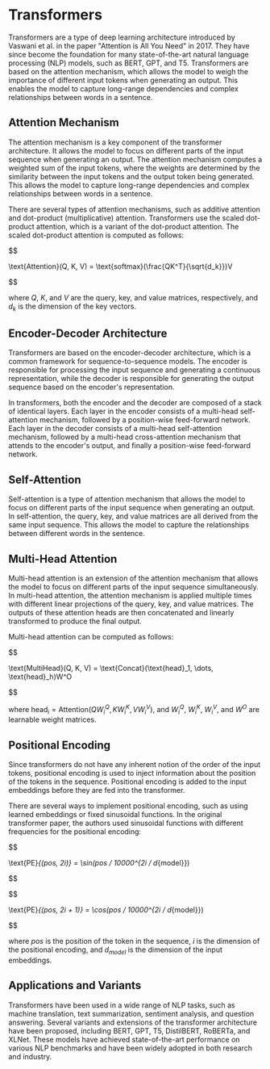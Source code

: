 # Transformers

Transformers are a type of deep learning architecture introduced by Vaswani et al. in the paper "Attention is All You Need" in 2017. They have since become the foundation for many state-of-the-art natural language processing (NLP) models, such as BERT, GPT, and T5. Transformers are based on the attention mechanism, which allows the model to weigh the importance of different input tokens when generating an output. This enables the model to capture long-range dependencies and complex relationships between words in a sentence.

## Attention Mechanism

The attention mechanism is a key component of the transformer architecture. It allows the model to focus on different parts of the input sequence when generating an output. The attention mechanism computes a weighted sum of the input tokens, where the weights are determined by the similarity between the input tokens and the output token being generated. This allows the model to capture long-range dependencies and complex relationships between words in a sentence.

There are several types of attention mechanisms, such as additive attention and dot-product (multiplicative) attention. Transformers use the scaled dot-product attention, which is a variant of the dot-product attention. The scaled dot-product attention is computed as follows:


$$

\text{Attention}(Q, K, V) = \text{softmax}(\frac{QK^T}{\sqrt{d_k}})V

$$


where $Q$, $K$, and $V$ are the query, key, and value matrices, respectively, and $d_k$ is the dimension of the key vectors.

## Encoder-Decoder Architecture

Transformers are based on the encoder-decoder architecture, which is a common framework for sequence-to-sequence models. The encoder is responsible for processing the input sequence and generating a continuous representation, while the decoder is responsible for generating the output sequence based on the encoder's representation.

In transformers, both the encoder and the decoder are composed of a stack of identical layers. Each layer in the encoder consists of a multi-head self-attention mechanism, followed by a position-wise feed-forward network. Each layer in the decoder consists of a multi-head self-attention mechanism, followed by a multi-head cross-attention mechanism that attends to the encoder's output, and finally a position-wise feed-forward network.

## Self-Attention

Self-attention is a type of attention mechanism that allows the model to focus on different parts of the input sequence when generating an output. In self-attention, the query, key, and value matrices are all derived from the same input sequence. This allows the model to capture the relationships between different words in the sentence.

## Multi-Head Attention

Multi-head attention is an extension of the attention mechanism that allows the model to focus on different parts of the input sequence simultaneously. In multi-head attention, the attention mechanism is applied multiple times with different linear projections of the query, key, and value matrices. The outputs of these attention heads are then concatenated and linearly transformed to produce the final output.

Multi-head attention can be computed as follows:


$$

\text{MultiHead}(Q, K, V) = \text{Concat}(\text{head}_1, \dots, \text{head}_h)W^O

$$


where $\text{head}_i = \text{Attention}(QW^Q_i, KW^K_i, VW^V_i)$, and $W^Q_i$, $W^K_i$, $W^V_i$, and $W^O$ are learnable weight matrices.

## Positional Encoding

Since transformers do not have any inherent notion of the order of the input tokens, positional encoding is used to inject information about the position of the tokens in the sequence. Positional encoding is added to the input embeddings before they are fed into the transformer.

There are several ways to implement positional encoding, such as using learned embeddings or fixed sinusoidal functions. In the original transformer paper, the authors used sinusoidal functions with different frequencies for the positional encoding:


$$

\text{PE}_{(pos, 2i)} = \sin(pos / 10000^{2i / d_{model}})

$$



$$

\text{PE}_{(pos, 2i + 1)} = \cos(pos / 10000^{2i / d_{model}})

$$


where $pos$ is the position of the token in the sequence, $i$ is the dimension of the positional encoding, and $d_{model}$ is the dimension of the input embeddings.

## Applications and Variants

Transformers have been used in a wide range of NLP tasks, such as machine translation, text summarization, sentiment analysis, and question answering. Several variants and extensions of the transformer architecture have been proposed, including BERT, GPT, T5, DistilBERT, RoBERTa, and XLNet. These models have achieved state-of-the-art performance on various NLP benchmarks and have been widely adopted in both research and industry.
```
